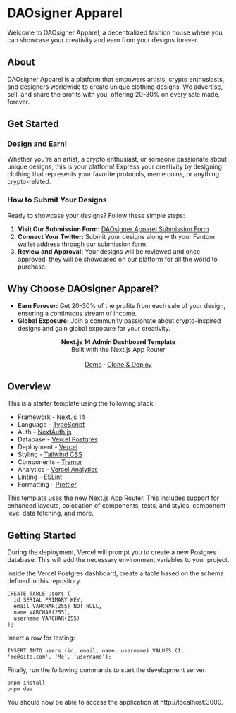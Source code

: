 # DAOsigner Apparel

Welcome to DAOsigner Apparel, a decentralized fashion house where you can showcase your creativity and earn from your designs forever.

## About

DAOsigner Apparel is a platform that empowers artists, crypto enthusiasts, and designers worldwide to create unique clothing designs. We advertise, sell, and share the profits with you, offering 20-30% on every sale made, forever.

## Get Started

### Design and Earn!

Whether you're an artist, a crypto enthusiast, or someone passionate about unique designs, this is your platform! Express your creativity by designing clothing that represents your favorite protocols, meme coins, or anything crypto-related.

### How to Submit Your Designs

Ready to showcase your designs? Follow these simple steps:

1. **Visit Our Submission Form:** [DAOsigner Apparel Submission Form](https://app.deform.cc/form/27997b11-7f60-4298-9c99-7226ff9305eb/)
2. **Connect Your Twitter:** Submit your designs along with your Fantom wallet address through our submission form.
3. **Review and Approval:** Your designs will be reviewed and once approved, they will be showcased on our platform for all the world to purchase.

## Why Choose DAOsigner Apparel?

- **Earn Forever:** Get 20-30% of the profits from each sale of your design, ensuring a continuous stream of income.
- **Global Exposure:** Join a community passionate about crypto-inspired designs and gain global exposure for your creativity.

<div align="center"><strong>Next.js 14 Admin Dashboard Template</strong></div>
<div align="center">Built with the Next.js App Router</div>
<br />
<div align="center">
<a href="http://admin-dash-template.vercel.sh/">Demo</a>
<span> · </span>
<a href="https://vercel.com/templates/next.js/admin-dashboard-tailwind-planetscale-react-nextjs">Clone & Deploy</a>
<span>
</div>

## Overview

This is a starter template using the following stack:

- Framework - [Next.js 14](https://nextjs.org/14)
- Language - [TypeScript](https://www.typescriptlang.org)
- Auth - [NextAuth.js](https://next-auth.js.org)
- Database - [Vercel Postgres](https://vercel.com/postgres)
- Deployment - [Vercel](https://vercel.com/docs/concepts/next.js/overview)
- Styling - [Tailwind CSS](https://tailwindcss.com)
- Components - [Tremor](https://www.tremor.so)
- Analytics - [Vercel Analytics](https://vercel.com/analytics)
- Linting - [ESLint](https://eslint.org)
- Formatting - [Prettier](https://prettier.io)

This template uses the new Next.js App Router. This includes support for enhanced layouts, colocation of components, tests, and styles, component-level data fetching, and more.

## Getting Started

During the deployment, Vercel will prompt you to create a new Postgres database. This will add the necessary environment variables to your project.

Inside the Vercel Postgres dashboard, create a table based on the schema defined in this repository.

```
CREATE TABLE users (
  id SERIAL PRIMARY KEY,
  email VARCHAR(255) NOT NULL,
  name VARCHAR(255),
  username VARCHAR(255)
);
```

Insert a row for testing:

```
INSERT INTO users (id, email, name, username) VALUES (1, 'me@site.com', 'Me', 'username');
```

Finally, run the following commands to start the development server:

```
pnpm install
pnpm dev
```

You should now be able to access the application at http://localhost:3000.
